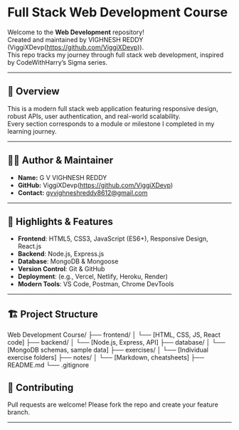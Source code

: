 # Full Stack Web Development Course

Welcome to the **Web Development** repository!  
Created and maintained by VIGHNESH REDDY (ViggiXDevp(https://github.com/ViggiXDevp)).  
This repo tracks my journey through full stack web development, inspired by CodeWithHarry’s Sigma series.

---

## 🚀 Overview

This is a modern full stack web application featuring responsive design, robust APIs, user authentication, and real-world scalability.  
Every section corresponds to a module or milestone I completed in my learning journey.

---

## 🧑‍💻 Author & Maintainer

- **Name:** G V VIGHNESH REDDY
- **GitHub:** ViggiXDevp(https://github.com/ViggiXDevp)
- **Contact:** gvvighneshreddy8612@gmail.com

---

## 🎯 Highlights & Features

- **Frontend**: HTML5, CSS3, JavaScript (ES6+), Responsive Design, React.js
- **Backend**: Node.js, Express.js
- **Database**: MongoDB & Mongoose
- **Version Control**: Git & GitHub
- **Deployment**: (e.g., Vercel, Netlify, Heroku, Render)
- **Modern Tools**: VS Code, Postman, Chrome DevTools

---

## 🏗️ Project Structure

Web Development Course/
├── frontend/
│   └── [HTML, CSS, JS, React code]
├── backend/
│   └── [Node.js, Express, API]
├── database/
│   └── [MongoDB schemas, sample data]
├── exercises/
│   └── [Individual exercise folders]
├── notes/
│   └── [Markdown, cheatsheets]
├── README.md
└── .gitignore


## 🤝 Contributing

Pull requests are welcome! Please fork the repo and create your feature branch.

---
